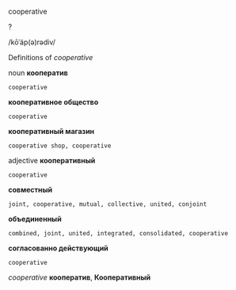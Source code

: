 cooperative

?

/kōˈäp(ə)rədiv/

Definitions of _cooperative_

noun
**кооператив**

    cooperative
**кооперативное общество**

    cooperative
**кооперативный магазин**

    cooperative shop, cooperative

adjective
**кооперативный**

    cooperative
**совместный**

    joint, cooperative, mutual, collective, united, conjoint
**объединенный**

    combined, joint, united, integrated, consolidated, cooperative
**согласованно действующий**

    cooperative

_cooperative_
**кооператив**, **Кооперативный**